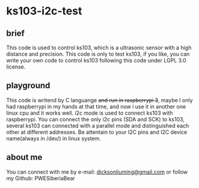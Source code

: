 # ks103-i2c-test

## brief
This code is used to control ks103, which is a ultrasonic sensor with a high distance and precision. 
This code is only to test ks103, if you like, you can write your own code to control ks103 following this code under LGPL 3.0 license.

## playground

This code is writend by C languange ~~and run in raspberrypi 3~~, maybe I only had raspberrypi in my hands at that time, and now i use it in another one linux cpu and it works well.
i2c mode is used to connect ks103 with raspberrypi. You can connect the only i2c pins (SDA and SCK) to ks103, several ks103 can connected with a parallel mode and distinguished each other at different addresses.
Be attentain to your I2C pins and I2C device name(always in /dev/) in linux system.

## about me

You can connect with me by e-mail: dicksonliuming@gmail.com or follow my Github: PWESiberiaBear
